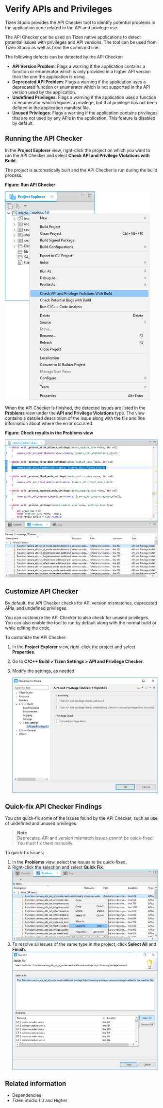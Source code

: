 # Verify APIs and Privileges

Tizen Studio provides the API Checker tool to identify potential problems in the application code related to the API and privilege use.

The API Checker can be used on Tizen native applications to detect potential issues with privileges and API versions. The tool can be used from Tizen Studio as well as from the command line.

The following defects can be detected by the API Checker:

- **API Version Problem**: Flags a warning if the application contains a function or enumerator which is only provided in a higher API version than the one the application is using.
- **Deprecated API Problem**: Flags a warning if the application uses a deprecated function or enumerator which is not supported in the API version used by the application.
- **Undefined Privileges**: Flags a warning if the application uses a function or enumerator which requires a privilege, but that privilege has not been defined in the application manifest file.
- **Unused Privileges**: Flags a warning if the application contains privileges that are not used by any APIs in the application. This feature is disabled by default.

## Running the API Checker

In the **Project Explorer** view, right-click the project on which you want to run the API Checker and select **Check API and Privilege Violations with Build**.

The project is automatically built and the API Checker is run during the build process.

**Figure: Run API Checker**

![Running the API Checker](./media/api_checker_run.png)

When the API Checker is finished, the detected issues are listed in the **Problems** view under the **API and Privilege Violations** type. The view contains a detailed description of the issue along with the file and line information about where the error occurred.

**Figure: Check results in the Problems view**

![Results in the Problems view](./media/api_checker_result.png)

## Customize API Checker

By default, the API Checker checks for API version mismatches, deprecated APIs, and undefined privileges.

You can customize the API Checker to also check for unused privileges. You can also enable the tool to run by default along with the normal build or while editing the code.

To customize the API Checker:

1. In the **Project Explorer** view, right-click the project and select **Properties**.

2. Go to **C/C++ Build > Tizen Settings > API and Privilege Checker**.

3. Modify the settings, as needed.

   ![API Checker settings](./media/api_checker_settings.png)

## Quick-fix API Checker Findings

You can quick-fix some of the issues found by the API Checker, such as use of undefined and unused privileges.

> **Note**  
> Deprecated API and version mismatch issues cannot be quick-fixed. You must fix them manually.

To quick-fix issues:

1. In the **Problems** view, select the issues to be quick-fixed.
2. Right-click the selection and select **Quick Fix**.![API Checker Quick Fix](./media/api_checker_quickfix.png)
3. To resolve all issues of the same type in the project, click **Select All** and **Finish**.![API Checker quick-fix all](./media/api_checker_quickfix_all.png)

## Related information
- Dependencies
 - Tizen Studio 1.0 and Higher
